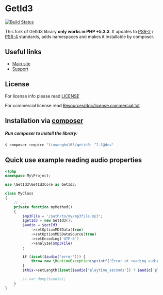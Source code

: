 GetId3
======
[![Build Status](https://secure.travis-ci.org/phansys/GetId3.png?branch=master)](http://travis-ci.org/phansys/GetId3)

This fork of GetId3 library **only works in PHP  +5.3.3**. It updates to
[PSR-2](https://github.com/php-fig/fig-standards/blob/master/accepted/PSR-2-coding-style-guide.md)
/ [PSR-4](https://github.com/php-fig/fig-standards/blob/master/accepted/PSR-4-autoloader.md)
standards, adds namespaces and makes it installable by composer.

Useful links
------------
* [Main site](http://www.getid3.org)
* [Support](http://support.getid3.org)

License
-------

For license info please read [LICENSE](Resources/doc/license.txt)

For commercial license read [Resources/doc/license.commercial.txt](Resources/doc/license.commercial.txt)

## Installation via [composer](http://getcomposer.org/)

##### Run composer to install the library:

``` bash
$ composer require "liuyonghu163/getid3: ^2.1@dev"
```

Quick use example reading audio properties
------------------------------------------
``` php
<?php
namespace My\Project;

use \GetId3\GetId3Core as GetId3;

class MyClass
{
    // ...
    private function myMethod()
    {
        $mp3File = '/path/to/my/mp3file.mp3';
        $getId3 = new GetId3();
        $audio = $getId3
            ->setOptionMD5Data(true)
            ->setOptionMD5DataSource(true)
            ->setEncoding('UTF-8')
            ->analyze($mp3File)
        ;

        if (isset($audio['error'])) {
            throw new \RuntimeException(sprintf('Error at reading audio properties from "%s" with GetId3: %s.', $mp3File, $audio['error']));
        }
        $this->setLength(isset($audio['playtime_seconds']) ? $audio['playtime_seconds'] : '');

        // var_dump($audio);
    }
}

```
